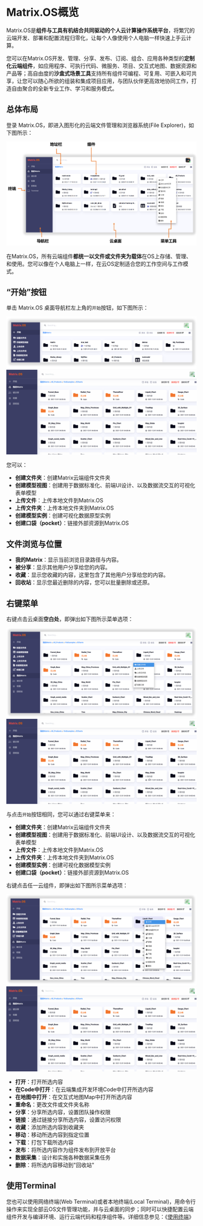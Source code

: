 # Matrix.OS概览

Matrix.OS是**组件与工具有机结合共同驱动的个人云计算操作系统平台**，将繁冗的云端开发、部署和配置流程归零化，让每个人像使用个人电脑一样快速上手云计算。

您可以在Matrix.OS开发、管理、分享、发布、订阅、组合、应用各种类型的**定制化云端组件**，如应用程序、可执行代码、微服务、项目、交互式地图、数据资源和产品等；高自由度的**沙盒式场景工具**支持所有组件可编程、可复用、可嵌入和可共享，让您可以随心所欲的组装和集成项目应用，与团队伙伴更高效地协同工作，打造自由聚合的全新专业工作、学习和服务模式。

## 总体布局

登录 Matrix.OS，即进入图形化的云端文件管理和浏览器系统(File Explorer)，如下图所示：

![Matrix.OS](../../../media/os/general/oslayout.png "Matrix.OS")

在Matrix.OS，所有云端组件**都统一以文件或文件夹为载体**在OS上存储、管理、和使用。您可以像在个人电脑上一样，在云OS定制适合您的工作空间与工作模式。

## “开始”按钮

单击 Matrix.OS 桌面导航栏左上角的`开始`按钮，如下图所示：

![Matrix.OS](../../../media/os/general/startmenu.png "开始按钮")
![Matrix.OS](../../../media/os/general/startmenu.gif "开始按钮")

您可以：

* **创建文件夹**：创建Matrix云端组件文件夹
* **创建模型视图**：创建用于数据标准化、前端UI设计、以及数据流交互的可视化表单模型
* **上传文件**：上传本地文件到Matrix.OS
* **上传文件夹**：上传本地文件夹到Matrix.OS
* **创建模型实例**：创建可视化数据原型实例
* **创建口袋（pocket）**：链接外部资源到Matrix.OS

## 文件浏览与位置

* **我的Matrix**：显示当前浏览目录路径与内容。
* **被分享**：显示其他用户分享给您的内容。
* **收藏**：显示您收藏的内容，这里包含了其他用户分享给您的内容。
* **回收站**：显示您最近删除的内容，您可以批量删除或还原。

## 右键菜单

右键点击云桌面**空白处**，即弹出如下图所示菜单选项：

![Matrix.OS](../../../media/os/general/rightclick.png "右键菜单")
![Matrix.OS](../../../media/os/general/rightclick.gif "右键菜单")

与点击`开始`按钮相同，您可以通过右键菜单来：

* **创建文件夹**：创建Matrix云端组件文件夹
* **创建模型视图**：创建用于数据标准化、前端UI设计、以及数据流交互的可视化表单模型
* **上传文件**：上传本地文件到Matrix.OS
* **上传文件夹**：上传本地文件夹到Matrix.OS
* **创建模型实例**：创建可视化数据模型实例
* **创建口袋（pocket）**：链接外部资源到Matrix.OS

右键点击任一云组件，即弹出如下图所示菜单选项：

![Matrix.OS](../../../media/os/general/rightclick2.png "右键菜单")
![Matrix.OS](../../../media/os/general/rightclick2.gif "右键菜单")

* **打开**：打开所选内容
* **在Code中打开**：在云端集成开发环境Code中打开所选内容
* **在地图中打开**：在交互式地图Map中打开所选内容
* **重命名**：更改文件或文件夹名称
* **分享**：分享所选内容，设置团队操作权限
* **链接**：通过链接分享所选内容，设置访问权限
* **收藏**：添加所选内容到收藏夹
* **移动**：移动所选内容到指定位置
* **下载**：打包下载所选内容
* **发布**：将所选内容作为组件发布到开放平台
* **数据采集**：设计和实施各种数据采集任务
* **删除**：将所选内容移动到"回收站"

## 使用Terminal

您也可以使用网络终端(Web Terminal)或者本地终端(Local Terminal)，用命令行操作来实现全部云OS文件管理功能，并与云桌面的同步；同时可以快捷配置云端组件开发与编译环境、运行云端代码和程序组件等。详细信息参见：《[使用终端](zh-cn/userguide/os/tools/terminals/terminal.md)》